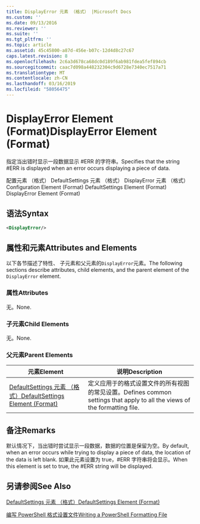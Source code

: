 ```yaml
---
title: DisplayError 元素 （格式） |Microsoft Docs
ms.custom: ''
ms.date: 09/13/2016
ms.reviewer: ''
ms.suite: ''
ms.tgt_pltfrm: ''
ms.topic: article
ms.assetid: 45c45800-a87d-456e-b07c-12d4d8c27c67
caps.latest.revision: 8
ms.openlocfilehash: 2c6a3d678ca68dc0d189f6ab981fdea5fef894cb
ms.sourcegitcommit: caac7d098a448232304c9d6728e7340ec7517a71
ms.translationtype: MT
ms.contentlocale: zh-CN
ms.lasthandoff: 03/16/2019
ms.locfileid: "58056475"
---
```

# <a name="displayerror-element-format"></a><span data-ttu-id="9f392-102">DisplayError Element (Format)</span><span class="sxs-lookup"><span data-stu-id="9f392-102">DisplayError Element (Format)</span></span>

<span data-ttu-id="9f392-103">指定当出错时显示一段数据显示 #ERR 的字符串。</span><span class="sxs-lookup"><span data-stu-id="9f392-103">Specifies that the string #ERR is displayed when an error occurs displaying a piece of data.</span></span>

<span data-ttu-id="9f392-104">配置元素 （格式） DefaultSettings 元素 （格式） DisplayError 元素 （格式）</span><span class="sxs-lookup"><span data-stu-id="9f392-104">Configuration Element (Format) DefaultSettings Element (Format) DisplayError Element (Format)</span></span>

## <a name="syntax"></a><span data-ttu-id="9f392-105">语法</span><span class="sxs-lookup"><span data-stu-id="9f392-105">Syntax</span></span>

```xml
<DisplayError/>
```

## <a name="attributes-and-elements"></a><span data-ttu-id="9f392-106">属性和元素</span><span class="sxs-lookup"><span data-stu-id="9f392-106">Attributes and Elements</span></span>

<span data-ttu-id="9f392-107">以下各节描述了特性、 子元素和父元素的`DisplayError`元素。</span><span class="sxs-lookup"><span data-stu-id="9f392-107">The following sections describe attributes, child elements, and the parent element of the `DisplayError` element.</span></span>

### <a name="attributes"></a><span data-ttu-id="9f392-108">属性</span><span class="sxs-lookup"><span data-stu-id="9f392-108">Attributes</span></span>

<span data-ttu-id="9f392-109">无。</span><span class="sxs-lookup"><span data-stu-id="9f392-109">None.</span></span>

### <a name="child-elements"></a><span data-ttu-id="9f392-110">子元素</span><span class="sxs-lookup"><span data-stu-id="9f392-110">Child Elements</span></span>

<span data-ttu-id="9f392-111">无。</span><span class="sxs-lookup"><span data-stu-id="9f392-111">None.</span></span>

### <a name="parent-elements"></a><span data-ttu-id="9f392-112">父元素</span><span class="sxs-lookup"><span data-stu-id="9f392-112">Parent Elements</span></span>

|<span data-ttu-id="9f392-113">元素</span><span class="sxs-lookup"><span data-stu-id="9f392-113">Element</span></span>|<span data-ttu-id="9f392-114">说明</span><span class="sxs-lookup"><span data-stu-id="9f392-114">Description</span></span>|
|-------------|-----------------|
|[<span data-ttu-id="9f392-115">DefaultSettings 元素 （格式）</span><span class="sxs-lookup"><span data-stu-id="9f392-115">DefaultSettings Element (Format)</span></span>](./defaultsettings-element-format.md)|<span data-ttu-id="9f392-116">定义应用于的格式设置文件的所有视图的常见设置。</span><span class="sxs-lookup"><span data-stu-id="9f392-116">Defines common settings that apply to all the views of the formatting file.</span></span>|

## <a name="remarks"></a><span data-ttu-id="9f392-117">备注</span><span class="sxs-lookup"><span data-stu-id="9f392-117">Remarks</span></span>

<span data-ttu-id="9f392-118">默认情况下，当出错时尝试显示一段数据，数据的位置是保留为空。</span><span class="sxs-lookup"><span data-stu-id="9f392-118">By default, when an error occurs while trying to display a piece of data, the location of the data is left blank.</span></span> <span data-ttu-id="9f392-119">如果此元素设置为 true，#ERR 字符串将会显示。</span><span class="sxs-lookup"><span data-stu-id="9f392-119">When this element is set to true, the #ERR string will be displayed.</span></span>

## <a name="see-also"></a><span data-ttu-id="9f392-120">另请参阅</span><span class="sxs-lookup"><span data-stu-id="9f392-120">See Also</span></span>

[<span data-ttu-id="9f392-121">DefaultSettings 元素 （格式）</span><span class="sxs-lookup"><span data-stu-id="9f392-121">DefaultSettings Element (Format)</span></span>](./defaultsettings-element-format.md)

[<span data-ttu-id="9f392-122">编写 PowerShell 格式设置文件</span><span class="sxs-lookup"><span data-stu-id="9f392-122">Writing a PowerShell Formatting File</span></span>](./writing-a-powershell-formatting-file.md)
